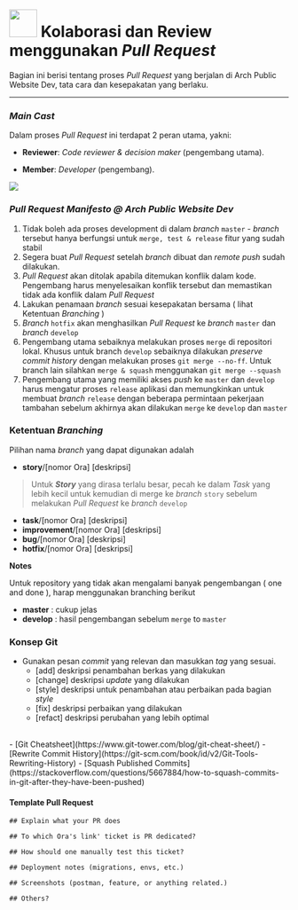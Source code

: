 # <img src="https://media.giphy.com/media/LnQjpWaON8nhr21vNW/giphy.gif" width="50"> Kolaborasi dan Review menggunakan *Pull Request*

Bagian ini berisi tentang proses *Pull Request* yang berjalan di Arch Public Website Dev, tata cara dan kesepakatan yang berlaku.

---

### *Main Cast*

Dalam proses *Pull Request* ini terdapat 2 peran utama, yakni:

- **Reviewer**: *Code reviewer & decision maker* (pengembang utama).
<!-- - **QA**: *Feature/function reviewer*. -->
- **Member**: *Developer* (pengembang).

![](https://static.pbahotels.com/Assets/images/Hotel/exterior/d62e3d6a1766e1d3c8a7e478bddd78a3cd3f8fae.png)

### *Pull Request Manifesto @ Arch Public Website Dev*

1. Tidak boleh ada proses development di dalam *branch*  `master` -  *branch* tersebut hanya berfungsi untuk `merge, test & release` fitur yang sudah stabil
2. Segera buat *Pull Request* setelah *branch* dibuat dan *remote push* sudah dilakukan.
3. *Pull Request* akan ditolak apabila ditemukan konflik dalam kode. Pengembang harus menyelesaikan konflik tersebut dan memastikan tidak ada konflik dalam *Pull Request*
4. Lakukan penamaan *branch* sesuai kesepakatan bersama ( lihat Ketentuan *Branching* )
5. *Branch* `hotfix` akan menghasilkan *Pull Request* ke *branch* `master` dan *branch* `develop`
6. Pengembang utama sebaiknya melakukan proses `merge` di repositori lokal. Khusus untuk branch `develop` sebaiknya dilakukan *preserve commit history* dengan melakukan proses `git merge --no-ff`. Untuk branch lain silahkan `merge & squash` menggunakan `git merge --squash`
7. Pengembang utama yang memiliki akses *push* ke `master` dan `develop` harus mengatur proses `release` aplikasi dan memungkinkan untuk membuat *branch* `release` dengan beberapa permintaan pekerjaan tambahan sebelum akhirnya akan dilakukan `merge` ke `develop` dan `master`

### Ketentuan *Branching*

Pilihan nama *branch* yang dapat digunakan adalah

- **story**/[nomor Ora] [deskripsi]

> Untuk ***Story*** yang dirasa terlalu besar, pecah ke dalam *Task* yang lebih kecil untuk kemudian di merge ke *branch* `story` sebelum melakukan *Pull Request* ke *branch* `develop`

- **task**/[nomor Ora] [deskripsi]
- **improvement**/[nomor Ora] [deskripsi]
- **bug**/[nomor Ora] [deskripsi]
- **hotfix**/[nomor Ora] [deskripsi]

**Notes**

Untuk repository yang tidak akan mengalami banyak pengembangan ( one and done ), harap menggunakan branching berikut

- **master**  : cukup jelas
- **develop** : hasil pengembangan sebelum `merge` to `master`
<!-- - **latest** : seluruh pengembangan akan dilakukan di branch ini dan PR akan dibuat ke `develop` -->

### Konsep Git

- Gunakan pesan *commit* yang relevan dan masukkan *tag* yang sesuai.
  - [add] deskripsi penambahan berkas yang dilakukan
  - [change] deskripsi *update* yang dilakukan
  - [style] deskripsi untuk penambahan atau perbaikan pada bagian *style*
  - [fix] deskripsi perbaikan yang dilakukan
  - [refact] deskripsi perubahan yang lebih optimal
</br>
- [Git Cheatsheet](https://www.git-tower.com/blog/git-cheat-sheet/)
- [Rewrite Commit History](https://git-scm.com/book/id/v2/Git-Tools-Rewriting-History)
- [Squash Published Commits](https://stackoverflow.com/questions/5667884/how-to-squash-commits-in-git-after-they-have-been-pushed)

#### Template Pull Request

```
## Explain what your PR does

## To which Ora's link' ticket is PR dedicated?

## How should one manually test this ticket?

## Deployment notes (migrations, envs, etc.)

## Screenshots (postman, feature, or anything related.)

## Others?
```

